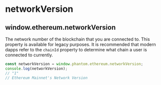 # networkVersion

## window.ethereum.networkVersion

The network number of the blockchain that you are connected to. This property is available for legacy purposes. It is recommended that modern dapps refer to the `chainId` property to determine what chain a user is connected to currently.

```javascript
const networkVersion = window.phantom.ethereum.networkVersion;
console.log(networkVersion);
// "1"
// Ethereum Mainnet's Network Version
```
